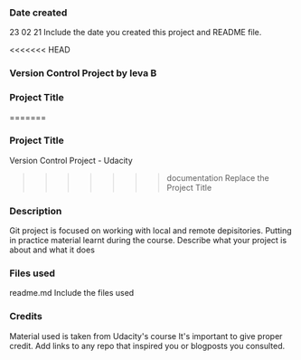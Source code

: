 ### Date created
23 02 21
Include the date you created this project and README file.

<<<<<<< HEAD
### Version Control Project by Ieva B

### Project Title
=======
### Project Title
Version Control Project - Udacity
>>>>>>> documentation
Replace the Project Title

### Description
Git project is focused on working with local and remote depisitories.
Putting in practice material learnt during the course.
Describe what your project is about and what it does

### Files used
readme.md
Include the files used

### Credits
Material used is taken from Udacity's course
It's important to give proper credit. Add links to any repo that inspired you or blogposts you consulted.
